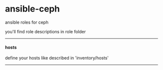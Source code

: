 # ansible-ceph
ansible roles for ceph


you'll find role descriptions in role folder  

---

#### hosts
define your hosts like described in 'inventory/hosts'  

---
